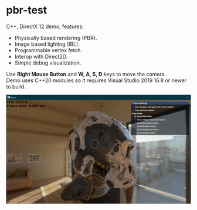 # pbr-test

C++, DirectX 12 demo, features:
* Physically based rendering (PBR).
* Image based lighting (IBL).
* Programmable vertex fetch.
* Interop with Direct2D.
* Simple debug visualization.

Use <b>Right Mouse Button</b> and <b>W, A, S, D</b> keys to move the camera.<br />
Demo uses C++20 modules so it requires Visual Studio 2019 16.8 or newer to build.

![image](/pbr-test.png)
